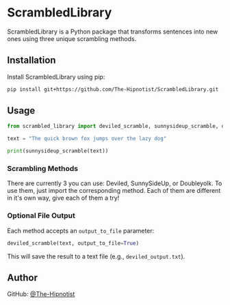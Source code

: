 # ScrambledLibrary

ScrambledLibrary is a Python package that transforms sentences into new ones using three unique scrambling methods.

## Installation

Install ScrambledLibrary using pip:
```bash
pip install git+https://github.com/The-Hipnotist/ScrambledLibrary.git
```

## Usage
```python
from scrambled_library import deviled_scramble, sunnysideup_scramble, double_yolk_scramble

text = "The quick brown fox jumps over the lazy dog"

print(sunnysideup_scramble(text))
```

### Scrambling Methods

There are currently 3 you can use: Deviled, SunnySideUp, or Doubleyolk. To use them, just import the corresponding method. Each of them are different in it's own way, give each of them a try!

### Optional File Output

Each method accepts an `output_to_file` parameter:

```python
deviled_scramble(text, output_to_file=True)
```
This will save the result to a text file (e.g., `deviled_output.txt`).

## Author

GitHub: [@The-Hipnotist](https://github.com/The-Hipnotist)
